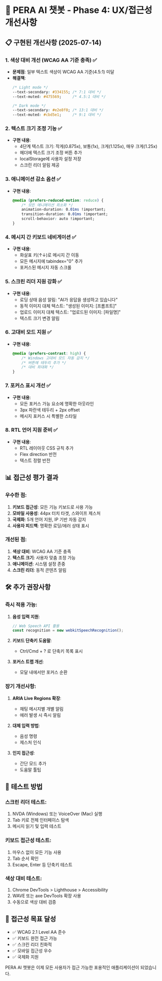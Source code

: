# 🎯 PERA AI 챗봇 - Phase 4: UX/접근성 개선사항

## 📋 구현된 개선사항 (2025-07-14)

### 1. 색상 대비 개선 (WCAG AA 기준 충족) ✅
- **문제점**: 일부 텍스트 색상이 WCAG AA 기준(4.5:1) 미달
- **해결책**:
  ```css
  /* Light mode */
  --text-secondary: #334155; /* 7:1 대비 */
  --text-muted: #475569;     /* 4.5:1 대비 */
  
  /* Dark mode */
  --text-secondary: #e2e8f0; /* 13:1 대비 */
  --text-muted: #cbd5e1;     /* 9:1 대비 */
  ```

### 2. 텍스트 크기 조정 기능 ✅
- **구현 내용**:
  - 4단계 텍스트 크기: 작게(0.875x), 보통(1x), 크게(1.125x), 매우 크게(1.25x)
  - 헤더에 텍스트 크기 조정 버튼 추가
  - localStorage에 사용자 설정 저장
  - 스크린 리더 알림 제공

### 3. 애니메이션 감소 옵션 ✅
- **구현 내용**:
  ```css
  @media (prefers-reduced-motion: reduce) {
      /* 모든 애니메이션 최소화 */
      animation-duration: 0.01ms !important;
      transition-duration: 0.01ms !important;
      scroll-behavior: auto !important;
  }
  ```

### 4. 메시지 간 키보드 네비게이션 ✅
- **구현 내용**:
  - 화살표 키(↑↓)로 메시지 간 이동
  - 모든 메시지에 tabindex="0" 추가
  - 포커스된 메시지 자동 스크롤

### 5. 스크린 리더 지원 강화 ✅
- **구현 내용**:
  - 로딩 상태 음성 알림: "AI가 응답을 생성하고 있습니다"
  - 동적 이미지 대체 텍스트: "생성된 이미지: [프롬프트]"
  - 업로드 이미지 대체 텍스트: "업로드된 이미지: [파일명]"
  - 텍스트 크기 변경 알림

### 6. 고대비 모드 지원 ✅
- **구현 내용**:
  ```css
  @media (prefers-contrast: high) {
      /* Windows 고대비 모드 자동 감지 */
      /* 버튼에 테두리 추가 */
      /* 대비 최대화 */
  }
  ```

### 7. 포커스 표시 개선 ✅
- **구현 내용**:
  - 모든 포커스 가능 요소에 명확한 아웃라인
  - 3px 파란색 테두리 + 2px offset
  - 메시지 포커스 시 특별한 스타일

### 8. RTL 언어 지원 준비 ✅
- **구현 내용**:
  - RTL 레이아웃 CSS 규칙 추가
  - Flex direction 반전
  - 텍스트 정렬 반전

## 📊 접근성 평가 결과

### 우수한 점:
1. **키보드 접근성**: 모든 기능 키보드로 사용 가능
2. **모바일 사용성**: 44px 터치 타겟, 스와이프 제스처
3. **국제화**: 5개 언어 지원, IP 기반 자동 감지
4. **사용자 피드백**: 명확한 로딩/에러 상태 표시

### 개선된 점:
1. **색상 대비**: WCAG AA 기준 충족
2. **텍스트 크기**: 사용자 맞춤 조정 가능
3. **애니메이션**: 시스템 설정 존중
4. **스크린 리더**: 동적 콘텐츠 알림

## 🛠️ 추가 권장사항

### 즉시 적용 가능:
1. **음성 입력 지원**:
   ```javascript
   // Web Speech API 활용
   const recognition = new webkitSpeechRecognition();
   ```

2. **키보드 단축키 도움말**:
   - Ctrl/Cmd + ? 로 단축키 목록 표시

3. **포커스 트랩 개선**:
   - 모달 내에서만 포커스 순환

### 장기 개선사항:
1. **ARIA Live Regions 확장**:
   - 채팅 메시지별 개별 알림
   - 에러 발생 시 즉시 알림

2. **대체 입력 방법**:
   - 음성 명령
   - 제스처 인식

3. **인지 접근성**:
   - 간단 모드 추가
   - 도움말 툴팁

## 📝 테스트 방법

### 스크린 리더 테스트:
1. NVDA (Windows) 또는 VoiceOver (Mac) 실행
2. Tab 키로 전체 인터페이스 탐색
3. 메시지 읽기 및 입력 테스트

### 키보드 접근성 테스트:
1. 마우스 없이 모든 기능 사용
2. Tab 순서 확인
3. Escape, Enter 등 단축키 테스트

### 색상 대비 테스트:
1. Chrome DevTools > Lighthouse > Accessibility
2. WAVE 또는 axe DevTools 확장 사용
3. 수동으로 색상 대비 검증

## 🎯 접근성 목표 달성

- ✅ WCAG 2.1 Level AA 준수
- ✅ 키보드 완전 접근 가능
- ✅ 스크린 리더 친화적
- ✅ 모바일 접근성 우수
- ✅ 국제화 지원

PERA AI 챗봇은 이제 모든 사용자가 접근 가능한 포용적인 애플리케이션이 되었습니다.